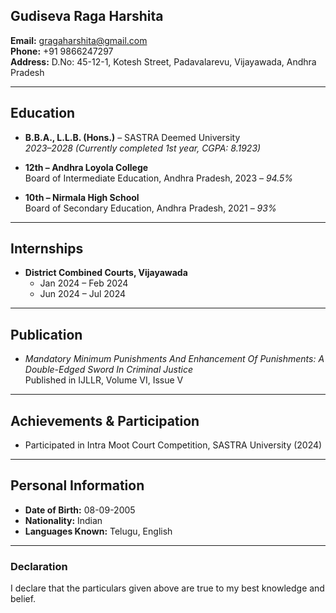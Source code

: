 ## Gudiseva Raga Harshita

**Email:** [gragaharshita@gmail.com](mailto:gragaharshita@gmail.com)  
**Phone:** +91 9866247297  
**Address:** D.No: 45-12-1, Kotesh Street, Padavalarevu, Vijayawada, Andhra Pradesh  

---

## Education

- **B.B.A., L.L.B. (Hons.)** – SASTRA Deemed University  
  *2023–2028 (Currently completed 1st year, CGPA: 8.1923)*  

- **12th – Andhra Loyola College**  
  Board of Intermediate Education, Andhra Pradesh, 2023 – *94.5%*  

- **10th – Nirmala High School**  
  Board of Secondary Education, Andhra Pradesh, 2021 – *93%*  

---

## Internships

- **District Combined Courts, Vijayawada**  
  - Jan 2024 – Feb 2024  
  - Jun 2024 – Jul 2024  

---

## Publication

- *Mandatory Minimum Punishments And Enhancement Of Punishments: A Double-Edged Sword In Criminal Justice*  
  Published in IJLLR, Volume VI, Issue V  

---

## Achievements & Participation

- Participated in Intra Moot Court Competition, SASTRA University (2024)

---

## Personal Information

- **Date of Birth:** 08-09-2005  
- **Nationality:** Indian  
- **Languages Known:** Telugu, English  

---

### Declaration
I declare that the particulars given above are true to my best knowledge and belief.
